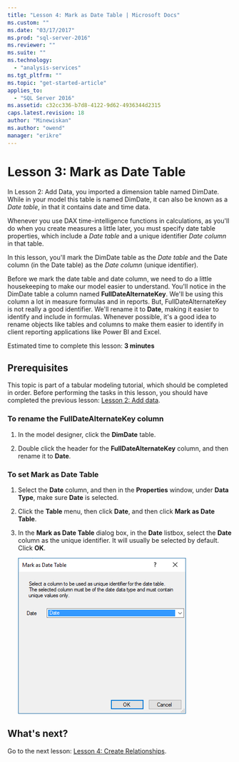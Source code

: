 ```yaml
---
title: "Lesson 4: Mark as Date Table | Microsoft Docs"
ms.custom: ""
ms.date: "03/17/2017"
ms.prod: "sql-server-2016"
ms.reviewer: ""
ms.suite: ""
ms.technology: 
  - "analysis-services"
ms.tgt_pltfrm: ""
ms.topic: "get-started-article"
applies_to: 
  - "SQL Server 2016"
ms.assetid: c32cc336-b7d8-4122-9d62-4936344d2315
caps.latest.revision: 18
author: "Minewiskan"
ms.author: "owend"
manager: "erikre"
---
```

# Lesson 3: Mark as Date Table
In Lesson 2: Add Data, you imported a dimension table named DimDate. While in your model this table is named DimDate, it can also be known as a *Date table*, in that it contains date and time data.  
  
Whenever you use DAX time-intelligence functions in calculations, as you'll do when you create measures a little later, you must specify date table properties, which include a *Date table* and a unique identifier *Date column* in that table.
  
In this lesson, you'll mark the DimDate table as the *Date table* and the Date column (in the Date table) as the *Date column* (unique identifier).  

Before we mark the date table and date column, we need to do a little housekeeping to make our model easier to understand. You'll notice in the DimDate table a column named **FullDateAlternateKey**. We'll be using this column a lot in measure formulas and in reports. But, FullDateAlternateKey is not really a good identifier. We'll rename it to **Date**, making it easier to identify and include in formulas. Whenever possible, it's a good idea to rename objects like tables and columns to make them easier to identify in client reporting applications like Power BI and Excel. 
  
Estimated time to complete this lesson: **3 minutes**  
  
## Prerequisites  
This topic is part of a tabular modeling tutorial, which should be completed in order. Before performing the tasks in this lesson, you should have completed the previous lesson: [Lesson 2: Add data](../analysis-services/lesson-2-add-data.md). 

### To rename the FullDateAlternateKey column

1.  In the model designer, click the **DimDate** table.

2.  Double click the header for the **FullDateAlternateKey** column, and then rename it to **Date**.

  
### To set Mark as Date Table  
  
1.  Select the **Date** column, and then in the **Properties** window, under **Data Type**, make sure  **Date** is selected.  
  
2.  Click the **Table** menu, then click **Date**, and then click **Mark as Date Table**.  
  
3.  In the **Mark as Date Table** dialog box, in the **Date** listbox, select the **Date** column as the unique identifier. It will usually be selected by default. Click **OK**. 

    ![as-tabular-lesson3-date-table](../analysis-services/media/as-tabular-lesson3-date-table.png)
  

## What's next?
Go to the next lesson: [Lesson 4: Create Relationships](../analysis-services/lesson-4-create-relationships.md).
  
